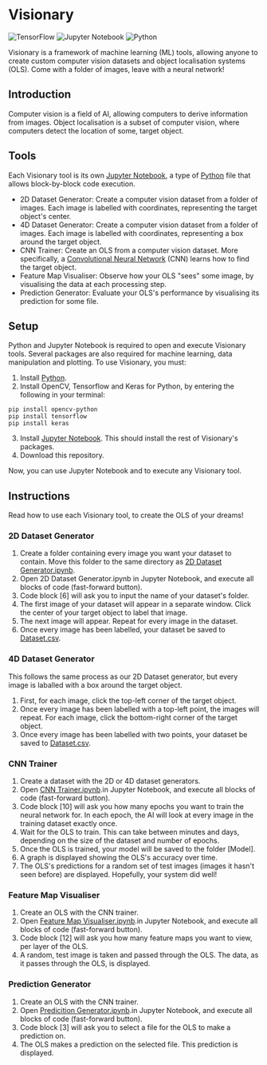 # Visionary

![TensorFlow](https://img.shields.io/badge/TensorFlow-%23FF6F00.svg?style=for-the-badge&logo=TensorFlow&logoColor=white)
![Jupyter Notebook](https://img.shields.io/badge/jupyter-%23FA0F00.svg?style=for-the-badge&logo=jupyter&logoColor=white)
![Python](https://img.shields.io/badge/python-3670A0?style=for-the-badge&logo=python&logoColor=ffdd54)


Visionary is a framework of machine learning (ML) tools, allowing anyone to create custom computer vision datasets and object localisation systems (OLS). Come with a folder of images, leave with a neural network!

## Introduction

Computer vision is a field of AI, allowing computers to derive information from images. Object localisation is a subset of computer vision, where computers detect the location of some, target object.

## Tools

Each Visionary tool is its own [Jupyter Notebook](https://jupyter.org/), a type of [Python](https://www.python.org/downloads/) file that allows block-by-block code execution. 

- 2D Dataset Generator: Create a computer vision dataset from a folder of images. Each image is labelled with coordinates, representing the target object's center.
- 4D Dataset Generator: Create a computer vision dataset from a folder of images. Each image is labelled with coordinates, representing a box around the target object.
- CNN Trainer: Create an OLS from a computer vision dataset. More specifically, a [Convolutional Neural Network](https://en.wikipedia.org/wiki/Convolutional_neural_network) (CNN) learns how to find the target object.
- Feature Map Visualiser: Observe how your OLS "sees" some image, by visualising the data at each processing step.
- Prediction Generator: Evaluate your OLS's performance by visualising its prediction for some file.

## Setup

Python and Jupyter Notebook is required to open and execute Visionary tools. Several packages are also required for machine learning, data manipulation and plotting. To use Visionary, you must:

1. Install [Python](https://www.python.org/downloads/).
2. Install OpenCV, Tensorflow and Keras for Python, by entering the following in your terminal:
```
pip install opencv-python
pip install tensorflow
pip install keras
```
3. Install [Jupyter Notebook](https://jupyter.org/). This should install the rest of Visionary's packages.
4. Download this repository.

Now, you can use Jupyter Notebook and to execute any Visionary tool.

## Instructions

Read how to use each Visionary tool, to create the OLS of your dreams!

### 2D Dataset Generator

1. Create a folder containing every image you want your dataset to contain. Move this folder to the same directory as [2D Dataset Generator.ipynb]().
2. Open 2D Dataset Generator.ipynb in Jupyter Notebook, and execute all blocks of code (fast-forward button).
3. Code block [6] will ask you to input the name of your dataset's folder.
4. The first image of your dataset will appear in a separate window. Click the center of your target object to label that image. 
5. The next image will appear. Repeat for every image in the dataset.
6. Once every image has been labelled, your dataset be saved to [Dataset.csv]().

### 4D Dataset Generator

This follows the same process as our 2D Dataset generator, but every image is laballed with a box around the target object.

1. First, for each image, click the top-left corner of the target object.
2. Once every image has been labelled with a top-left point, the images will repeat. For each image, click the bottom-right corner of the target object.
3. Once every image has been labelled with two points, your dataset be saved to [Dataset.csv]().

### CNN Trainer

1. Create a dataset with the 2D or 4D dataset generators.
2. Open [CNN Trainer.ipynb]().in Jupyter Notebook, and execute all blocks of code (fast-forward button).
3. Code block [10] will ask you how many epochs you want to train the neural network for. In each epoch, the AI will look at every image in the training dataset exactly once.
4. Wait for the OLS to train. This can take between minutes and days, depending on the size of the dataset and number of epochs.
5. Once the OLS is trained, your model will be saved to the folder [Model].
6. A graph is displayed showing the OLS's accuracy over time.
7. The OLS's predictions for a random set of test images (images it hasn't seen before) are displayed. Hopefully, your system did well!

### Feature Map Visualiser

1. Create an OLS with the CNN trainer.
2. Open [Feature Map Visualiser.ipynb]().in Jupyter Notebook, and execute all blocks of code (fast-forward button).
3. Code block [12] will ask you how many feature maps you want to view, per layer of the OLS.
4. A random, test image is taken and passed through the OLS. The data, as it passes through the OLS, is displayed.

### Prediction Generator

1. Create an OLS with the CNN trainer.
2. Open [Predicition Generator.ipynb]().in Jupyter Notebook, and execute all blocks of code (fast-forward button).
3. Code block [3] will ask you to select a file for the OLS to make a prediction on.
4. The OLS makes a prediction on the selected file. This prediction is displayed.

